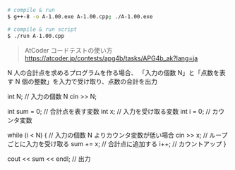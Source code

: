 
```bash
# compile & run
$ g++-8 -o A-1.00.exe A-1.00.cpp; ./A-1.00.exe

# compile & run script
$ ./run A-1.00.cpp
```

> AtCoder コードテストの使い方
> https://atcoder.jp/contests/apg4b/tasks/APG4b_ak?lang=ja
 
N 人の合計点を求めるプログラムを作る場合、
「入力の個数 N」と「点数を表す N 個の整数」を入力で受け取り、点数の合計を出力

int N; // 入力の個数 N
cin >> N;

int sum = 0; // 合計点を表す変数
int x;       // 入力を受け取る変数
int i = 0;   // カウンタ変数

while (i < N) { // 入力の個数 N よりカウンタ変数が低い場合
  cin >> x; // ループごとに入力を受け取る
  sum += x; // 合計点に追加する
  i++;      // カウントアップ
}

cout << sum << endl; // 出力
